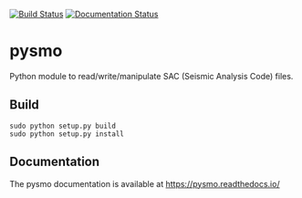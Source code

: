 [![Build Status](https://travis-ci.com/pysmo/pysmo.svg?branch=master)](https://travis-ci.com/pysmo/pysmo)
[![Documentation Status](https://readthedocs.org/projects/pysmo/badge/?version=latest)](https://pysmo.readthedocs.io/en/latest/?badge=latest)

pysmo
=====

Python module to read/write/manipulate SAC (Seismic Analysis Code) files.

Build
-----

    sudo python setup.py build
    sudo python setup.py install


Documentation
-------------

The pysmo documentation is available at https://pysmo.readthedocs.io/
